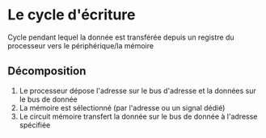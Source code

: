 Le cycle d'écriture
====================

Cycle pendant lequel la donnée est transférée depuis un registre du processeur vers le périphérique/la mémoire

## Décomposition
1. Le processeur dépose l'adresse sur le bus d'adresse et la données sur le bus de donnée
2. La mémoire est sélectionné (par l'adresse ou un signal dédié) 
3. Le circuit mémoire transfert la donnée sur le bus de donnée à l'adresse spécifiée



